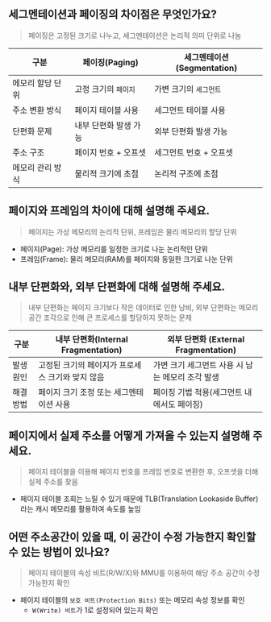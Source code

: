 ## 세그멘테이션과 페이징의 차이점은 무엇인가요?
> 페이징은 고정된 크기로 나누고, 세그멘테이션은 논리적 의미 단위로 나눔

|구분|페이징(Paging)|세그멘테이션(Segmentation)|
|-|-|-|
|메모리 할당 단위|고정 크기의 `페이지`|가변 크기의 `세그먼트`|
|주소 변환 방식|페이지 테이블 사용|세그먼트 테이블 사용|
|단편화 문제|내부 단편화 발생 가능|외부 단편화 발생 가능|
|주소 구조|페이지 번호 + 오프셋|세그먼트 번호 + 오프셋|
|메모리 관리 방식|물리적 크기에 초점|논리적 구조에 초점|

## 페이지와 프레임의 차이에 대해 설명해 주세요.
> 페이지는 가상 메모리의 논리적 단위, 프레임은 물리 메모리의 할당 단위
- 페이지(Page): 가상 메모리를 일정한 크기로 나눈 논리적인 단위
- 프레임(Frame): 물리 메모리(RAM)를 페이지와 동일한 크기로 나눈 단위

## 내부 단편화와, 외부 단편화에 대해 설명해 주세요.
> 내부 단편화는 페이지 크기보다 작은 데이터로 인한 낭비, 외부 단편화는 메모리 공간 조각으로 인해 큰 프로세스를 할당하지 못하는 문제

|구분|내부 단편화(Internal Fragmentation)|외부 단편화 (External Fragmentation)|
|-|-|-|
|발생 원인|고정된 크기의 페이지가 프로세스 크기와 맞지 않음|가변 크기 세그먼트 사용 시 남는 메모리 조각 발생|
|해결 방법|페이지 크기 조정 또는 세그멘테이션 사용|페이징 기법 적용(세그먼트 내에서도 페이징)|

## 페이지에서 실제 주소를 어떻게 가져올 수 있는지 설명해 주세요.
> 페이지 테이블을 이용해 페이지 번호를 프레임 번호로 변환한 후, 오프셋을 더해 실제 주소를 찾음
- 페이지 테이블 조회는 느릴 수 있기 때문에 TLB(Translation Lookaside Buffer)라는 캐시 메모리를 활용하여 속도를 높임
## 어떤 주소공간이 있을 때, 이 공간이 수정 가능한지 확인할 수 있는 방법이 있나요?
> 페이지 테이블의 속성 비트(R/W/X)와 MMU를 이용하여 해당 주소 공간이 수정 가능한지 확인
- 페이지 테이블의 `보호 비트(Protection Bits)` 또는 메모리 속성 정보를 확인
    - `W(Write) 비트`가 1로 설정되어 있는지 확인